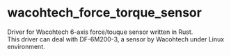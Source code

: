 # wacohtech_force_torque_sensor
Driver for Wacohtech 6-axis force/touque sensor written in Rust.  
This driver can deal with DF-6M200-3, a sensor by Wacohtech under Linux environment.
